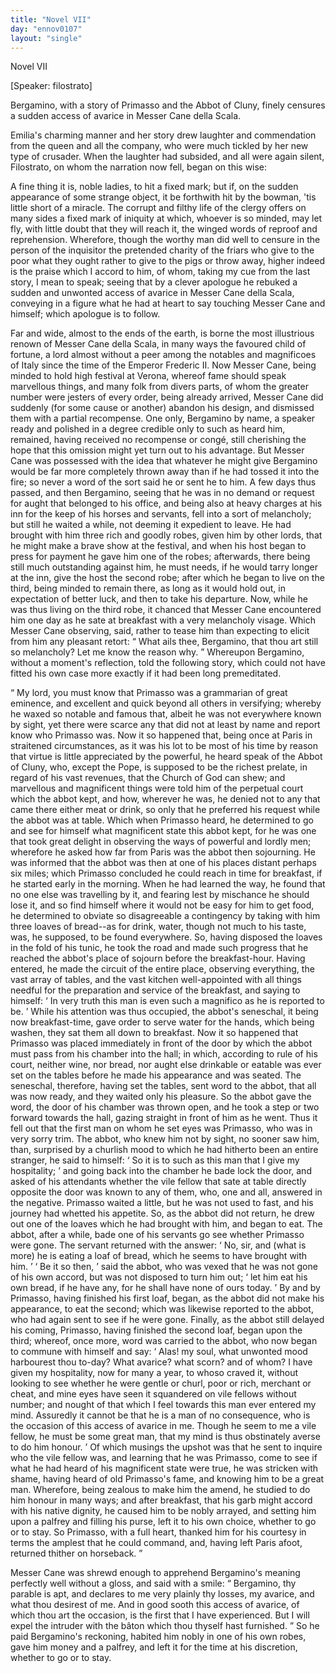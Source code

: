 ```yaml
---
title: "Novel VII"
day: "ennov0107"
layout: "single"
---
```

<html>
 <head>
 </head>
 <body>
  <div id="nov0107" type="novella" who="filostrato">
   <head>
    Novel VII
   </head>
   <p>
    [Speaker: filostrato]
   </p>
   <argument>
    <p>
     <milestone id="p01070001"/>
     Bergamino, with a story of Primasso and the Abbot of
	Cluny, finely censures a sudden access of avarice in
	Messer Cane della Scala.
    </p>
   </argument>
   <div3 type="commentary" who="author">
    <p>
     <milestone id="p01070002"/>
     <!--(sc)-->
     Emilia's
     <!--(/sc)-->
     charming manner and her story drew laughter and
      commendation from the queen and all the company, who were much
      tickled by her new type of crusader. When the laughter had subsided,
      and all were again silent, Filostrato, on whom the narration
      now fell, began on this wise:
    </p>
   </div3>
   <div3 type="commentary" who="filostrato">
    <p>
     <milestone id="p01070003"/>
     A fine thing it is, noble ladies, to hit a fixed mark; but
      if, on the sudden appearance of some strange object, it be forthwith
      hit by the bowman, 'tis little short of a miracle.
     <milestone id="p01070004"/>
     The
      corrupt and filthy life of the clergy offers on many sides a fixed
      mark of iniquity at which, whoever is so minded, may let fly, with
      little doubt that they will reach it, the winged words of reproof
      and reprehension. Wherefore, though the worthy man did well
      to censure in the person of the inquisitor the pretended charity of
      the friars who give to the poor what they ought rather to give to the
      pigs or throw away, higher indeed is the praise which I accord to
      him, of whom, taking my cue from the last story, I mean to speak;
      seeing that by a clever apologue he rebuked a sudden and unwonted
      access of avarice in Messer Cane della Scala, conveying in a figure
      what he had at heart to say touching Messer Cane and himself; which
      apologue is to follow.
    </p>
   </div3>
   <p>
    <milestone id="p01070005"/>
    Far and wide, almost to the ends of the earth, is borne the most
      illustrious renown of Messer Cane della Scala, in many ways the
      favoured child of fortune, a lord almost without a peer among the
      notables and magnificoes of Italy since the time of the Emperor
    <pb n="52"/>
    Frederic II.
    <milestone id="p01070006"/>
    Now Messer Cane, being minded to hold high
      festival at Verona, whereof fame should speak marvellous things, and
      many folk from divers parts, of whom the greater number were jesters
      of every order, being already arrived, Messer Cane did suddenly (for
      some cause or another) abandon his design, and dismissed them with
      a partial recompense.
    <milestone id="p01070007"/>
    One only, Bergamino by name, a speaker
      ready and polished in a degree credible only to such as heard him,
      remained, having received no recompense or cong&eacute;, still cherishing
      the hope that this omission might yet turn out to his advantage.
      But Messer Cane was possessed with the idea that whatever he
      might give Bergamino would be far more completely thrown away
      than if he had tossed it into the fire; so never a word of the sort
      said he or sent he to him.
    <milestone id="p01070008"/>
    A few days thus passed, and then Bergamino,
      seeing that he was in no demand or request for aught that
      belonged to his office, and being also at heavy charges at his inn for
      the keep of his horses and servants, fell into a sort of melancholy;
      but still he waited a while, not deeming it expedient to leave.
    <milestone id="p01070009"/>
    He
      had brought with him three rich and goodly robes, given him by
      other lords, that he might make a brave show at the festival, and
      when his host began to press for payment he gave him one of the
      robes; afterwards, there being still much outstanding against him, he
      must needs, if he would tarry longer at the inn, give the host the
      second robe; after which he began to live on the third, being minded
      to remain there, as long as it would hold out, in expectation of better
      luck, and then to take his departure.
    <milestone id="p01070010"/>
    Now, while he was thus living
      on the third robe, it chanced that Messer Cane encountered him one
      day as he sate at breakfast with a very melancholy visage. Which
      Messer Cane observing, said, rather to tease him than expecting to
      elicit from him any pleasant retort:
    <q direct="unspecified">
     What ails thee, Bergamino,
	that thou art still so melancholy? Let me know the reason why.
    </q>
    <milestone id="p01070011"/>
    Whereupon Bergamino, without a moment's reflection, told the
      following story, which could not have fitted his own case more
      exactly if it had been long premeditated.
   </p>
   <p>
    <q direct="unspecified" type="novella">
     My lord, you must know that Primasso was a grammarian of great
	eminence, and excellent and quick beyond all others in versifying;
	whereby he waxed so notable and famous that, albeit he was not
	everywhere known by sight, yet there were scarce any that did not
	at least by name and report know who Primasso was.
     <milestone id="p01070012"/>
     Now it so
     <pb n="53"/>
     happened that, being once at Paris in straitened circumstances, as
	it was his lot to be most of his time by reason that virtue is little
	appreciated by the powerful, he heard speak of the Abbot of Cluny,
	who, except the Pope, is supposed to be the richest prelate, in regard
	of his vast revenues, that the Church of God can shew; and marvellous
	and magnificent things were told him of the perpetual court
	which the abbot kept, and how, wherever he was, he denied not to
	any that came there either meat or drink, so only that he preferred
	his request while the abbot was at table.
     <milestone id="p01070013"/>
     Which when
	Primasso heard, he determined to go and see for himself what
	magnificent state this abbot kept, for he was one that took great
	delight in observing the ways of powerful and lordly men; wherefore
	he asked how far from Paris was the abbot then sojourning. He
	was informed that the abbot was then at one of his places distant
	perhaps six miles; which Primasso concluded he could reach in time
	for breakfast, if he started early in the morning.
     <milestone id="p01070014"/>
     When he had
	learned the way, he found that no one else was travelling by it, and
	fearing lest by mischance he should lose it, and so find himself where
	it would not be easy for him to get food, he determined to obviate so
	disagreeable a contingency by taking with him three loaves of bread--as
	for drink, water, though not much to his taste, was, he supposed,
	to be found everywhere. So, having disposed the loaves in the fold of
	his tunic, he took the road and made such progress that he reached
	the abbot's place of sojourn before the breakfast-hour.
     <milestone id="p01070015"/>
     Having
	entered, he made the circuit of the entire place, observing everything,
	the vast array of tables, and the vast kitchen well-appointed with all
	things needful for the preparation and service of the breakfast, and
	saying to himself:
     <q direct="unspecified" type="internalmonologue" who="primasso">
      In very truth this
	  man is even such a magnifico
	  as he is reported to be.
     </q>
     <milestone id="p01070016"/>
     While his attention was thus occupied,
	the abbot's seneschal, it being now breakfast-time, gave order to serve
	water for the hands, which being washen, they sat them all down to
	breakfast. Now it so happened that Primasso was placed immediately
	in front of the door by which the abbot must pass from his chamber
	into the hall;
     <milestone id="p01070017"/>
     in which, according to rule of his court, neither wine,
	nor bread, nor aught else drinkable or eatable was ever set on the
	tables before he made his appearance and was seated. The seneschal,
	therefore, having set the tables, sent word to the abbot, that all
	was now ready, and they waited only his pleasure.
     <milestone id="p01070018"/>
     So the abbot
     <pb n="54"/>
     gave the word, the door of his chamber was thrown open, and he
	took a step or two forward towards the hall, gazing straight in front
	of him as he went. Thus it fell out that the first man on whom he
	set eyes was Primasso, who was in very sorry trim. The abbot, who
	knew him not by sight, no sooner saw him, than, surprised by a
	churlish mood to which he had hitherto been an entire stranger, he
	said to himself:
     <milestone id="p01070019"/>
     <q direct="unspecified" type="internalmonologue" who="abatecligni">
      So it is
	  to such as this man that I give my hospitality;
     </q>
     and going back into the chamber he bade lock the door, and
	asked of his attendants whether the vile fellow that sate at table
	directly opposite the door was known to any of them,
     <milestone id="p01070020"/>
     who, one and all,
	answered in the negative. Primasso waited a little, but he was not
	used to fast, and his journey had whetted his appetite. So, as the abbot
	did not return, he drew out one of the loaves which he had brought
	with him, and began to eat.
     <milestone id="p01070021"/>
     The abbot, after a while, bade one of
	his servants go see whether Primasso were gone. The servant
	returned with the answer:
     <q direct="unspecified">
      No, sir, and (what is more) he is
	  eating a loaf of bread, which he seems to have brought with him.
     </q>
     <q direct="unspecified" who="abatecligni">
      Be it so then,
     </q>
     said the abbot,
     <milestone id="p01070022"/>
     who was
	vexed that he was not gone
	of his own accord, but was not disposed to turn him out;
     <q direct="unspecified">
      let him
	  eat his own bread, if he have any, for he shall have none of ours today.
     </q>
     By and by Primasso, having finished his first loaf, began, as
	the abbot did not make his appearance, to eat the second; which was
	likewise reported to the abbot, who had again sent to see if he were
	gone.
     <milestone id="p01070023"/>
     Finally, as the abbot still delayed his coming, Primasso,
	having finished the second loaf, began upon the third; whereof, once
	more, word was carried to the abbot, who now began to commune
	with himself and say:
     <q direct="unspecified" who="abatecligni">
      Alas! my soul, what unwonted mood
	  harbourest thou to-day? What avarice? what scorn? and of whom?
	  I have given my hospitality, now for many a year, to whoso craved
	  it, without looking to see whether he were gentle or churl, poor or
	  rich, merchant or cheat, and mine eyes have seen it squandered on
	  vile fellows without number; and nought of that which I feel
	  towards this man ever entered my mind.
      <milestone id="p01070024"/>
      Assuredly it cannot be that
	  he is a man of no consequence, who is the occasion of this access of
	  avarice in me. Though he seem to me a vile fellow, he must be some
	  great man, that my mind is thus obstinately averse to do him honour.
     </q>
     <milestone id="p01070025"/>
     Of which musings the upshot was that he sent to inquire who the
	vile fellow was, and learning that he was Primasso, come to see if what
     <pb n="55"/>
     he had heard of his magnificent state were true, he was stricken with
	shame, having heard of old Primasso's fame, and knowing him to be
	a great man. Wherefore, being zealous to make him the amend, he
	studied to do him honour in many ways;
     <milestone id="p01070026"/>
     and after breakfast, that
	his garb might accord with his native dignity, he caused him to be
	nobly arrayed, and setting him upon a palfrey and filling his purse,
	left it to his own choice, whether to go or to stay. So Primasso, with
	a full heart, thanked him for his courtesy in terms the amplest that
	he could command, and, having left Paris afoot, returned thither on
	horseback.
    </q>
   </p>
   <p>
    <milestone id="p01070027"/>
    Messer Cane was shrewd enough to apprehend Bergamino's
	meaning perfectly well without a gloss, and said with a smile:
    <q direct="unspecified">
     Bergamino, thy parable is apt, and declares to me very plainly
	  thy losses, my avarice, and what thou desirest of me. And in good
	  sooth this access of avarice, of which thou art the occasion, is the
	  first that I have experienced. But I will expel the intruder with
	  the
     <!--(i)-->
     b&acirc;ton
     <!--(/i)-->
     which thou thyself hast furnished.
    </q>
    <milestone id="p01070028"/>
    So he paid Bergamino's
	reckoning, habited him nobly in one of his own robes, gave
	him money and a palfrey, and left it for the time at his discretion,
	whether to go or to stay.
   </p>
  </div>
 </body>
</html>